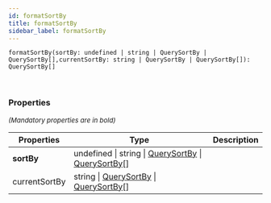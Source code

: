 ```yaml
---
id: formatSortBy
title: formatSortBy
sidebar_label: formatSortBy
---
```


```tsx
formatSortBy(sortBy: undefined | string | QuerySortBy | QuerySortBy[],currentSortBy: string | QuerySortBy | QuerySortBy[]): QuerySortBy[]
```
<br/>



### Properties

<font size="2"><i>(Mandatory properties are in bold)</i></font>

| Properties | Type | Description |
| --------- | ---- | ----------- |
| **sortBy** | undefined \| string \| [QuerySortBy](/framework-api/types/QuerySortBy.md) \| [QuerySortBy](/framework-api/types/QuerySortBy.md)[] |  |
| currentSortBy | string \| [QuerySortBy](/framework-api/types/QuerySortBy.md) \| [QuerySortBy](/framework-api/types/QuerySortBy.md)[] |  |

